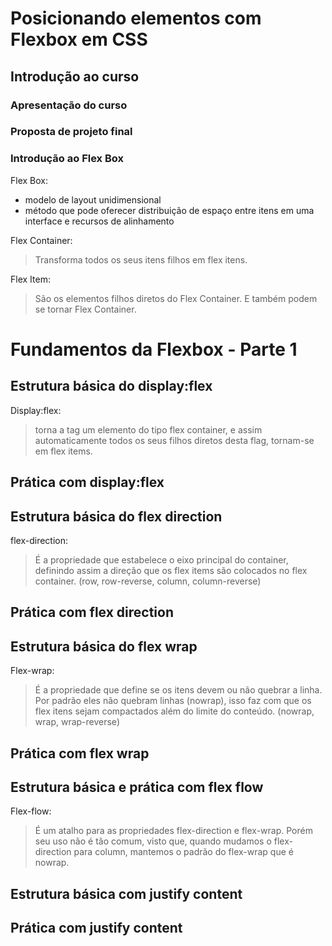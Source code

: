 # Posicionando elementos com Flexbox em CSS

## Introdução ao curso
### Apresentação do curso
### Proposta de projeto final
### Introdução ao Flex Box
Flex Box:  
- modelo de layout unidimensional 
- método que pode oferecer distribuição de espaço entre itens em uma interface e recursos de alinhamento  

Flex Container:  
>Transforma todos os seus itens filhos em flex itens.  

Flex Item:
>São os elementos filhos diretos do Flex Container. E também podem se tornar Flex Container.

# Fundamentos da Flexbox - Parte 1

## Estrutura básica do display:flex
Display:flex:  
>torna a tag um elemento do tipo flex container, e assim automaticamente todos os seus filhos diretos desta flag, tornam-se em flex items.
## Prática com display:flex

## Estrutura básica do flex direction
flex-direction:
>É a propriedade que estabelece o eixo principal do container, definindo assim a direção que os flex items são colocados no flex container. (row, row-reverse, column, column-reverse)
## Prática com flex direction

## Estrutura básica do flex wrap
Flex-wrap:  
>É a propriedade que define se os itens devem ou não quebrar a linha. Por padrão eles não quebram linhas (nowrap), isso faz com que os flex itens sejam compactados além do limite do conteúdo. (nowrap, wrap, wrap-reverse)
## Prática com flex wrap

## Estrutura básica e prática com flex flow
Flex-flow:
>É um atalho para as propriedades flex-direction e flex-wrap. Porém seu uso não é tão comum, visto que, quando mudamos o flex-direction para column, mantemos o padrão do flex-wrap que é nowrap.

## Estrutura básica com justify content

## Prática com justify content